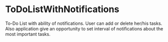 # ToDoListWithNotifications
To-Do List with ability of notifications. User can add or delete her/his tasks.
Also application give an opportunity to set interval of notifications about the most important tasks.
